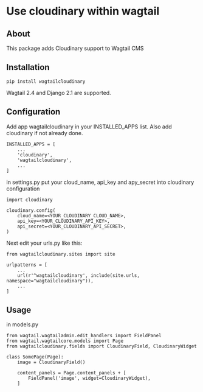 # Use cloudinary within wagtail

## About
This package adds Cloudinary support to Wagtail CMS

## Installation

`pip install wagtailcloudinary`

Wagtail 2.4 and Django 2.1 are supported.

## Configuration
Add app wagtailcloudinary in your INSTALLED_APPS list. Also add cloudinary if not already done.

```
INSTALLED_APPS = [
    ...
    'cloudinary',
    'wagtailcloudinary',
    ...
]
```

in settings.py put your cloud_name, api_key and apy_secret into cloudinary configuration

```
import cloudinary

cloudinary.config(
    cloud_name=<YOUR_CLOUDINARY_CLOUD_NAME>,
    api_key=<YOUR_CLOUDINARY_API_KEY>,
    api_secret=<YOUR_CLOUDINARY_API_SECRET>,
)
```

Next edit your urls.py like this:

```
from wagtailcloudinary.sites import site

urlpatterns = [
    ...
    url(r'^wagtailcloudinary', include(site.urls, namespace="wagtailcloudinary")),
    ...
]
```

## Usage

in models.py

```
from wagtail.wagtailadmin.edit_handlers import FieldPanel
from wagtail.wagtailcore.models import Page
from wagtailcloudinary.fields import CloudinaryField, CloudinaryWidget

class SomePage(Page):
    image = CloudinaryField()

    content_panels = Page.content_panels + [
        FieldPanel('image', widget=CloudinaryWidget),
    ]
```

